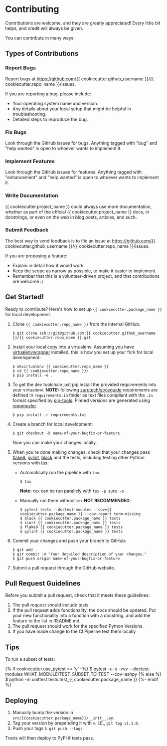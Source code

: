 # Contributing

Contributions are welcome, and they are greatly appreciated! Every little bit
helps, and credit will always be given.

You can contribute in many ways:

## Types of Contributions

### Report Bugs

Report bugs at https://github.com/{{ cookiecutter.github_username }}/{{ cookiecutter.repo_name }}/issues.

If you are reporting a bug, please include:

- Your operating system name and version.
- Any details about your local setup that might be helpful in troubleshooting.
- Detailed steps to reproduce the bug.

### Fix Bugs

Look through the GitHub issues for bugs. Anything tagged with "bug" and "help
wanted" is open to whoever wants to implement it.

### Implement Features

Look through the GitHub issues for features. Anything tagged with "enhancement"
and "help wanted" is open to whoever wants to implement it.

### Write Documentation

{{ cookiecutter.project_name }} could always use more documentation, whether as
part of the official {{ cookiecutter.project_name }} docs, in docstrings,
or even on the web in blog posts, articles, and such.

### Submit Feedback

The best way to send feedback is to file an issue at https://github.com/{{ cookiecutter.github_username }}/{{ cookiecutter.repo_name }}/issues.

If you are proposing a feature:

- Explain in detail how it would work.
- Keep the scope as narrow as possible, to make it easier to implement.
- Remember that this is a volunteer-driven project, and that contributions
  are welcome :)

## Get Started!

Ready to contribute? Here's how to set up `{{ cookiecutter.package_name }}` for local development.

1. Clone `{{ cookiecutter.repo_name }}` from the internal GitHub:

    ```
    $ git clone ssh://git@github.com:{{ cookiecutter.github_username }}/{{ cookiecutter.repo_name }}.git
    ```

2. Install your local copy into a virtualenv. Assuming you have [virtualenvwrapper]
   installed, this is how you set up your fork for local development:

    ```
    $ mkvirtualenv {{ cookiecutter.repo_name }}
    $ cd {{ cookiecutter.repo_name }}/
    $ pip install -e .
    ```

3. To get the dev toolchain just pip install the provided requirements into your virtualenv.
   **NOTE:** following [zurutech/styleguide] requirements are defined in `requirements.in`
   folder as text files compliant with the `.in` format specified by [pip-tools].
   Pinned versions are generated using [reqompyler].

    ```
    $ pip install -r requirements.txt
    ```

4. Create a branch for local development:

    ```
    $ git checkout -b name-of-your-bugfix-or-feature
    ```

   Now you can make your changes locally.

5. When you're done making changes, check that your changes pass [flake8], [pylint],
   [black] and the tests, including testing other Python versions with [tox]:

    - Automatically run the pipeline with `tox`.

        ```console
        $ tox
        ```

        **Note:** `tox` can be run parallely with `tox -p auto -o`

    - Manually run them without `tox` **NOT RECOMMENDED**:

        ```console
        $ pytest tests --doctest-modules --cov={{ cookiecutter.package_name }} --cov-report term-missing
        $ black {{ cookiecutter.package_name }} tests
        $ isort {{ cookiecutter.package_name }} tests
        $ flake8 {{ cookiecutter.package_name }} tests
        $ pylint {{ cookiecutter.package_name }} tests
        ```

6. Commit your changes and push your branch to GitHub:

    ```console
    $ git add .
    $ git commit -m "Your detailed description of your changes."
    $ git push origin name-of-your-bugfix-or-feature
    ```

7. Submit a pull request through the GitHub website.


## Pull Request Guidelines

Before you submit a pull request, check that it meets these guidelines:

1. The pull request should include tests.
2. If the pull request adds functionality, the docs should be updated. Put
   your new functionality into a function with a docstring, and add the
   feature to the list in README.md.
3. The pull request should work for the specified Python Versions.
4. If you have made change to the CI Pipeline test them locally

## Tips

To run a subset of tests:

{% if cookiecutter.use_pytest == 'y' -%}
    $ pytest -x -s -vvv --doctest-modules WHAT_MODULE/TEST_SUBSET_TO_TEST --cov=ashpy
{% else %}
    $ python -m unittest tests.test_{{ cookiecutter.package_name }}
{%- endif %}

## Deploying

1. Manually bump the version in `src/{{cookiecutter.package_name}}/__init__.py`.
2. Tag your version by prepending it with `v`. I.E., `git tag v1.1.0`.
3. Push your tags `$ git push --tags`.

Travis will then deploy to PyPI if tests pass.

<!-- Links -->
[black]: https://github.com/psf/black
[flake8-bugbear]: https://github.com/PyCQA/flake8-bugbear
[flake8]: https://github.com/PyCQA/flake8
[pip-tools]: https://github.com/jazzband/pip-tools
[pylint]: https://github.com/PyCQA/pylint
[pytest-cov]: https://github.com/pytest-dev/pytest-cov
[pytest]: https://github.com/pytest-dev/pytest
[reqompyler]: https://github.com/zurutech/reqompyler
[tox]: https://github.com/tox-dev/tox
[virtualenvwrapper]: https://virtualenvwrapper.readthedocs.io/en/master/
[zurutech/styleguide]: https://github.com/zurutech/styleguide/python.md
